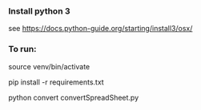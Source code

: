
### Install python 3

see https://docs.python-guide.org/starting/install3/osx/

### To run:

source venv/bin/activate

pip install -r requirements.txt

python convert convertSpreadSheet.py 


